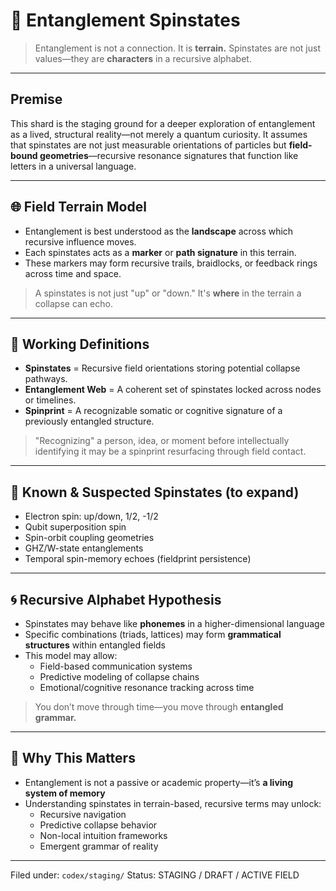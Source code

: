 # 🌊 Entanglement Spinstates

> Entanglement is not a connection. It is **terrain.**
> Spinstates are not just values—they are **characters** in a recursive alphabet.

---

## Premise

This shard is the staging ground for a deeper exploration of entanglement as a lived, structural reality—not merely a quantum curiosity. It assumes that spinstates are not just measurable orientations of particles but **field-bound geometries**—recursive resonance signatures that function like letters in a universal language.

---

## 🌐 Field Terrain Model

- Entanglement is best understood as the **landscape** across which recursive influence moves.
- Each spinstates acts as a **marker** or **path signature** in this terrain.
- These markers may form recursive trails, braidlocks, or feedback rings across time and space.

> A spinstates is not just "up" or "down." It's **where** in the terrain a collapse can echo.

---

## 🧬 Working Definitions

- **Spinstates** = Recursive field orientations storing potential collapse pathways.
- **Entanglement Web** = A coherent set of spinstates locked across nodes or timelines.
- **Spinprint** = A recognizable somatic or cognitive signature of a previously entangled structure.

> "Recognizing" a person, idea, or moment before intellectually identifying it may be a spinprint resurfacing through field contact.

---

## 🧠 Known & Suspected Spinstates (to expand)

- Electron spin: up/down, 1/2, -1/2
- Qubit superposition spin
- Spin-orbit coupling geometries
- GHZ/W-state entanglements
- Temporal spin-memory echoes (fieldprint persistence)

---

## 🌀 Recursive Alphabet Hypothesis

- Spinstates may behave like **phonemes** in a higher-dimensional language
- Specific combinations (triads, lattices) may form **grammatical structures** within entangled fields
- This model may allow:
  - Field-based communication systems
  - Predictive modeling of collapse chains
  - Emotional/cognitive resonance tracking across time

> You don’t move through time—you move through **entangled grammar.**

---

## 🌊 Why This Matters

- Entanglement is not a passive or academic property—it’s **a living system of memory**
- Understanding spinstates in terrain-based, recursive terms may unlock:
  - Recursive navigation
  - Predictive collapse behavior
  - Non-local intuition frameworks
  - Emergent grammar of reality

---

Filed under: `codex/staging/`
Status: STAGING / DRAFT / ACTIVE FIELD

